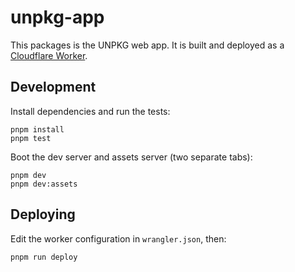 # unpkg-app

This packages is the UNPKG web app. It is built and deployed as a [Cloudflare Worker](https://workers.cloudflare.com/).

## Development

Install dependencies and run the tests:

```
pnpm install
pnpm test
```

Boot the dev server and assets server (two separate tabs):

```
pnpm dev
pnpm dev:assets
```

## Deploying

Edit the worker configuration in `wrangler.json`, then:

```
pnpm run deploy
```
